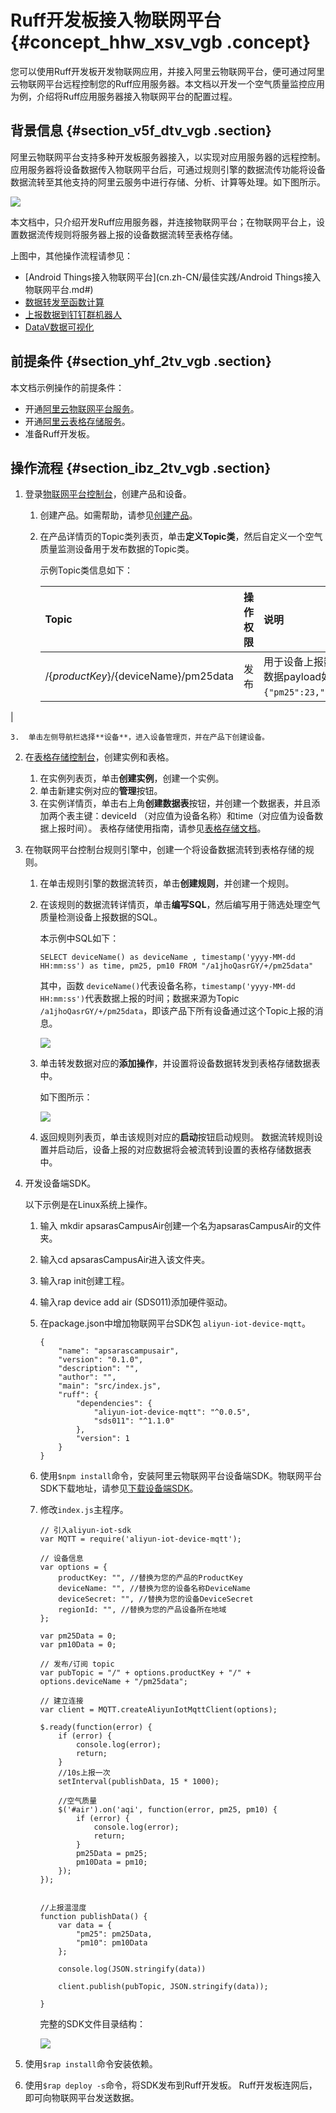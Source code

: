 # Ruff开发板接入物联网平台 {#concept_hhw_xsv_vgb .concept}

您可以使用Ruff开发板开发物联网应用，并接入阿里云物联网平台，便可通过阿里云物联网平台远程控制您的Ruff应用服务器。本文档以开发一个空气质量监控应用为例，介绍将Ruff应用服务器接入物联网平台的配置过程。

## 背景信息 {#section_v5f_dtv_vgb .section}

阿里云物联网平台支持多种开发板服务器接入，以实现对应用服务器的远程控制。应用服务器将设备数据传入物联网平台后，可通过规则引擎的数据流传功能将设备数据流转至其他支持的阿里云服务中进行存储、分析、计算等处理。如下图所示。

![](http://static-aliyun-doc.oss-cn-hangzhou.aliyuncs.com/assets/img/127995/155075256339148_zh-CN.png)

本文档中，只介绍开发Ruff应用服务器，并连接物联网平台；在物联网平台上，设置数据流传规则将服务器上报的设备数据流转至表格存储。

上图中，其他操作流程请参见：

-   [Android Things接入物联网平台](cn.zh-CN/最佳实践/Android Things接入物联网平台.md#)
-   [数据转发至函数计算](../../../../../cn.zh-CN/用户指南/规则引擎/数据流转使用示例/转发数据到函数计算.md#)
-   [上报数据到钉钉群机器人](cn.zh-CN/最佳实践/温湿度计上报数据到钉钉群机器人实践.md#)
-   [DataV数据可视化](https://help.aliyun.com/document_detail/30360.html)

## 前提条件 {#section_yhf_2tv_vgb .section}

本文档示例操作的前提条件：

-   开通[阿里云物联网平台服务](https://www.aliyun.com/product/iot-deviceconnect)。
-   开通[阿里云表格存储服务](https://www.aliyun.com/product/ots)。
-   准备Ruff开发板。

## 操作流程 {#section_ibz_2tv_vgb .section}

1.  登录[物联网平台控制台](https://iot.console.aliyun.com)，创建产品和设备。
    1.  创建产品。如需帮助，请参见[创建产品](../../../../../cn.zh-CN/用户指南/产品与设备/创建产品(高级版).md#)。
    2.  在产品详情页的Topic类列表页，单击**定义Topic类**，然后自定义一个空气质量监测设备用于发布数据的Topic类。

        示例Topic类信息如下：

        |Topic|操作权限|说明|
        |:----|:---|:-|
        |/$\{productKey\}/$\{deviceName\}/pm25data|发布|用于设备上报数据。上报数据payload如：`{"pm25":23,"pm10":63}`。

|

    3.  单击左侧导航栏选择**设备**，进入设备管理页，并在产品下创建设备。
2.  在[表格存储控制台](https://ots.console.aliyun.com/index)，创建实例和表格。

    1.  在实例列表页，单击**创建实例**，创建一个实例。
    2.  单击新建实例对应的**管理**按钮。
    3.  在实例详情页，单击右上角**创建数据表**按钮，并创建一个数据表，并且添加两个表主键：deviceId （对应值为设备名称）和time（对应值为设备数据上报时间）。
    表格存储使用指南，请参见[表格存储文档](https://help.aliyun.com/document_detail/55211.html)。

3.  在物联网平台控制台规则引擎中，创建一个将设备数据流转到表格存储的规则。

    1.  在单击规则引擎的数据流转页，单击**创建规则**，并创建一个规则。
    2.  在该规则的数据流转详情页，单击**编写SQL**，然后编写用于筛选处理空气质量检测设备上报数据的SQL。

        本示例中SQL如下：

        ```
        SELECT deviceName() as deviceName , timestamp('yyyy-MM-dd HH:mm:ss') as time, pm25, pm10 FROM "/a1jhoQasrGY/+/pm25data"
        ```

        其中，函数 `deviceName()`代表设备名称，`timestamp('yyyy-MM-dd HH:mm:ss')`代表数据上报的时间；数据来源为Topic `/a1jhoQasrGY/+/pm25data`，即该产品下所有设备通过这个Topic上报的消息。

        ![](http://static-aliyun-doc.oss-cn-hangzhou.aliyuncs.com/assets/img/127995/155075256339155_zh-CN.png)

    3.  单击转发数据对应的**添加操作**，并设置将设备数据转发到表格存储数据表中。

        如下图所示：

        ![](http://static-aliyun-doc.oss-cn-hangzhou.aliyuncs.com/assets/img/127995/155075256339156_zh-CN.png)

    4.  返回规则列表页，单击该规则对应的**启动**按钮启动规则。
    数据流转规则设置并启动后，设备上报的对应数据将会被流转到设置的表格存储数据表中。

4.  开发设备端SDK。

    以下示例是在Linux系统上操作。

    1.  输入 mkdir apsarasCampusAir创建一个名为apsarasCampusAir的文件夹。
    2.  输入cd apsarasCampusAir进入该文件夹。
    3.  输入rap init创建工程。
    4.  输入rap device add air \(SDS011\)添加硬件驱动。
    5.  在package.json中增加物联网平台SDK包 `aliyun-iot-device-mqtt`。

        ```
        {
            "name": "apsarascampusair",
            "version": "0.1.0",
            "description": "",
            "author": "",
            "main": "src/index.js",
            "ruff": {
                "dependencies": {
                    "aliyun-iot-device-mqtt": "^0.0.5",
                    "sds011": "^1.1.0"
                },
                "version": 1
            }
        }
        ```

    6.  使用`$npm install`命令，安装阿里云物联网平台设备端SDK。物联网平台SDK下载地址，请参见[下载设备端SDK](../../../../../cn.zh-CN/设备端开发指南/下载设备端SDK.md#)。
    7.  修改`index.js`主程序。

        ```
        // 引入aliyun-iot-sdk
        var MQTT = require('aliyun-iot-device-mqtt');
        
        // 设备信息
        var options = {
            productKey: "", //替换为您的产品的ProductKey
            deviceName: "", //替换为您的设备名称DeviceName
            deviceSecret: "", //替换为您的设备DeviceSecret
            regionId: "", //替换为您的产品设备所在地域
        };
        
        var pm25Data = 0;
        var pm10Data = 0;
        
        // 发布/订阅 topic
        var pubTopic = "/" + options.productKey + "/" + options.deviceName + "/pm25data";
        
        // 建立连接
        var client = MQTT.createAliyunIotMqttClient(options);
        
        $.ready(function(error) {
            if (error) {
                console.log(error);
                return;
            }
            //10s上报一次
            setInterval(publishData, 15 * 1000);
        
            //空气质量
            $('#air').on('aqi', function(error, pm25, pm10) {
                if (error) {
                    console.log(error);
                    return;
                }
                pm25Data = pm25;
                pm10Data = pm10;
            });
        });
        
        
        //上报温湿度
        function publishData() {
            var data = {
                "pm25": pm25Data,
                "pm10": pm10Data
            };
        
            console.log(JSON.stringify(data))
        
            client.publish(pubTopic, JSON.stringify(data));
        
        }
        ```

        完整的SDK文件目录结构：

        ![](http://static-aliyun-doc.oss-cn-hangzhou.aliyuncs.com/assets/img/127995/155075256439157_zh-CN.png)

5.  使用`$rap install`命令安装依赖。
6.  使用`$rap deploy -s`命令，将SDK发布到Ruff开发板。
Ruff开发板连网后，即可向物联网平台发送数据。


